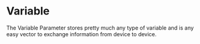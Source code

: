 # Variable

The Variable Parameter stores pretty much any type of variable and is any easy vector to exchange information from device to device. 